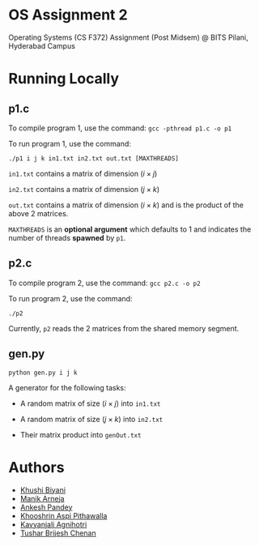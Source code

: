 # OS Assignment $2$

Operating Systems (CS F372) Assignment (Post Midsem) @ BITS Pilani, Hyderabad Campus

# Running Locally

## p1.c

To compile program $1$, use the command: `gcc -pthread p1.c -o p1`

To run program $1$, use the command:

`./p1 i j k in1.txt in2.txt out.txt [MAXTHREADS]`

`in1.txt` contains a matrix of dimension $(i \times j)$

`in2.txt` contains a matrix of dimension $(j \times k)$

`out.txt` contains a matrix of dimension $(i \times k)$ and is the product of the above $2$ matrices.

`MAXTHREADS` is an **optional argument** which defaults to $1$ and indicates the number of threads **spawned** by `p1`.

## p2.c

To compile program $2$, use the command: `gcc p2.c -o p2`

To run program $2$, use the command:

`./p2`

Currently, `p2` reads the $2$ matrices from the shared memory segment.

## gen.py

`python gen.py i j k`

A generator for the following tasks:

- A random matrix of size $(i \times j)$ into `in1.txt`

- A random matrix of size $(j \times k)$ into `in2.txt`

- Their matrix product into `genOut.txt`

# Authors

- [Khushi Biyani](https://www.github.com/?)
- [Manik Arneja](https://www.github.com/?)
- [Ankesh Pandey](https://www.github.com/?)
- [Khooshrin Aspi Pithawalla](https://www.github.com/?)
- [Kavyanjali Agnihotri](https://www.github.com/?)
- [Tushar Brijesh Chenan](https://www.github.com/?)
